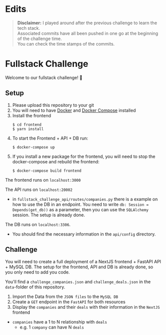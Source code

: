 # Edits

> **Disclaimer:** I played around after the previous challenge to learn the tech stack.  
> Associated commits have all been pushed in one go at the beginning of the challenge time.  
> You can check the time stamps of the commits.

# Fullstack Challenge
Welcome to our fullstack challenge! :wave:

## Setup
1. Please upload this repository to your git
2. You will need to have [Docker](https://www.docker.com/) and [Docker Compose](https://docs.docker.com/compose/) installed
3. Install the frontend
   ```shell
   $ cd frontend
   $ yarn install
   ```
4. To start the Frontend + API + DB run:
    ```shell
    $ docker-compose up
    ```
5. If you install a new package for the frontend, you will need to stop the docker-compose and rebuild the frontend:
    ```shell
    $ docker-compose build frontend
    ```

The frontend runs on `localhost:3000`

The API runs on `localhost:20002`
- in `fullstack_challenge_api/routes/companies.py` there is a example on how to use the DB in an endpoint.
      You need to write `db: Session = Depends(get_db))` as a parameter, then you can use the `SQLAlchemy` session. The setup is already done.

The DB runs on `localhost:3306`.
- You should find the necessary information in the `api/config` directory.


## Challenge
You will need to create a full deployment of a NextJS frontend + FastAPI API + MySQL DB.
The setup for the frontend, API and DB is already done, so you only need to add you code.

You'll find a `challenge_companies.json` and `challenge_deals.json` in the `data`-folder of this repository.

1. Import the Data from the `JSON files` to the `MySQL DB`
2. Create a `GET` endpoint in the `FastAPI` for both resources
3. Display the `companies` and their `deals` with their information in the `NextJS` frontend

- `companies` have a 1 to N relationship with `deals`
  - e.g. 1 `company` can have N `deals`